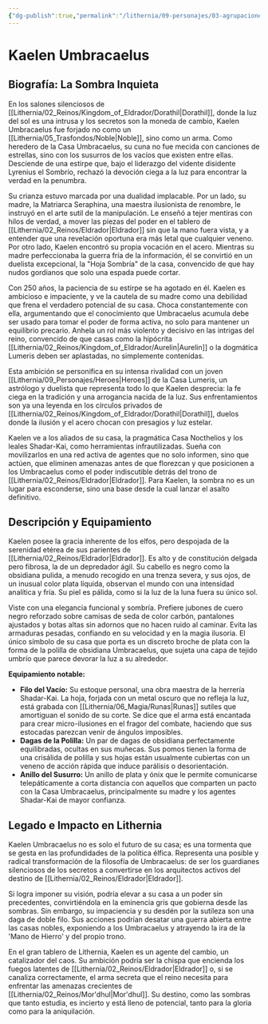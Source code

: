 ```yaml
---
{"dg-publish":true,"permalink":"/lithernia/09-personajes/03-agrupaciones/casa-umbracaelus/kaelen-umbracaelus/","tags":["lithernia","personajes","Casa Umbracaelus","Eldrador","Elfo Oscuro"]}
---
```


# Kaelen Umbracaelus

## Biografía: La Sombra Inquieta

En los salones silenciosos de [[Lithernia/02_Reinos/Kingdom_of_Eldrador/Dorathil\|Dorathil]], donde la luz del sol es una intrusa y los secretos son la moneda de cambio, Kaelen Umbracaelus fue forjado no como un [[Lithernia/05_Trasfondos/Noble\|Noble]], sino como un arma. Como heredero de la Casa Umbracaelus, su cuna no fue mecida con canciones de estrellas, sino con los susurros de los vacíos que existen entre ellas. Desciende de una estirpe que, bajo el liderazgo del vidente disidente Lyrenius el Sombrío, rechazó la devoción ciega a la luz para encontrar la verdad en la penumbra.

Su crianza estuvo marcada por una dualidad implacable. Por un lado, su madre, la Matriarca Seraphina, una maestra ilusionista de renombre, le instruyó en el arte sutil de la manipulación. Le enseñó a tejer mentiras con hilos de verdad, a mover las piezas del poder en el tablero de [[Lithernia/02_Reinos/Eldrador\|Eldrador]] sin que la mano fuera vista, y a entender que una revelación oportuna era más letal que cualquier veneno. Por otro lado, Kaelen encontró su propia vocación en el acero. Mientras su madre perfeccionaba la guerra fría de la información, él se convirtió en un duelista excepcional, la "Hoja Sombría" de la casa, convencido de que hay nudos gordianos que solo una espada puede cortar.

Con 250 años, la paciencia de su estirpe se ha agotado en él. Kaelen es ambicioso e impaciente, y ve la cautela de su madre como una debilidad que frena el verdadero potencial de su casa. Choca constantemente con ella, argumentando que el conocimiento que Umbracaelus acumula debe ser usado para tomar el poder de forma activa, no solo para mantener un equilibrio precario. Anhela un rol más violento y decisivo en las intrigas del reino, convencido de que casas como la hipócrita [[Lithernia/02_Reinos/Kingdom_of_Eldrador/Aurelin\|Aurelin]] o la dogmática Lumeris deben ser aplastadas, no simplemente contenidas.

Esta ambición se personifica en su intensa rivalidad con un joven [[Lithernia/09_Personajes/Heroes\|Heroes]] de la Casa Lumeris, un astrólogo y duelista que representa todo lo que Kaelen desprecia: la fe ciega en la tradición y una arrogancia nacida de la luz. Sus enfrentamientos son ya una leyenda en los círculos privados de [[Lithernia/02_Reinos/Kingdom_of_Eldrador/Dorathil\|Dorathil]], duelos donde la ilusión y el acero chocan con presagios y luz estelar.

Kaelen ve a los aliados de su casa, la pragmática Casa Nocthelios y los leales Shadar-Kai, como herramientas infrautilizadas. Sueña con movilizarlos en una red activa de agentes que no solo informen, sino que actúen, que eliminen amenazas antes de que florezcan y que posicionen a los Umbracaelus como el poder indiscutible detrás del trono de [[Lithernia/02_Reinos/Eldrador\|Eldrador]]. Para Kaelen, la sombra no es un lugar para esconderse, sino una base desde la cual lanzar el asalto definitivo.

## Descripción y Equipamiento

Kaelen posee la gracia inherente de los elfos, pero despojada de la serenidad etérea de sus parientes de [[Lithernia/02_Reinos/Eldrador\|Eldrador]]. Es alto y de constitución delgada pero fibrosa, la de un depredador ágil. Su cabello es negro como la obsidiana pulida, a menudo recogido en una trenza severa, y sus ojos, de un inusual color plata líquida, observan el mundo con una intensidad analítica y fría. Su piel es pálida, como si la luz de la luna fuera su único sol.

Viste con una elegancia funcional y sombría. Prefiere jubones de cuero negro reforzado sobre camisas de seda de color carbón, pantalones ajustados y botas altas sin adornos que no hacen ruido al caminar. Evita las armaduras pesadas, confiando en su velocidad y en la magia ilusoria. El único símbolo de su casa que porta es un discreto broche de plata con la forma de la polilla de obsidiana Umbracaelus, que sujeta una capa de tejido umbrío que parece devorar la luz a su alrededor.

**Equipamiento notable:**
*   **Filo del Vacío:** Su estoque personal, una obra maestra de la herrería Shadar-Kai. La hoja, forjada con un metal oscuro que no refleja la luz, está grabada con [[Lithernia/06_Magia/Runas\|Runas]] sutiles que amortiguan el sonido de su corte. Se dice que el arma está encantada para crear micro-ilusiones en el fragor del combate, haciendo que sus estocadas parezcan venir de ángulos imposibles.
*   **Dagas de la Polilla:** Un par de dagas de obsidiana perfectamente equilibradas, ocultas en sus muñecas. Sus pomos tienen la forma de una crisálida de polilla y sus hojas están usualmente cubiertas con un veneno de acción rápida que induce parálisis o desorientación.
*   **Anillo del Susurro:** Un anillo de plata y ónix que le permite comunicarse telepáticamente a corta distancia con aquellos que comparten un pacto con la Casa Umbracaelus, principalmente su madre y los agentes Shadar-Kai de mayor confianza.

## Legado e Impacto en Lithernia

Kaelen Umbracaelus no es solo el futuro de su casa; es una tormenta que se gesta en las profundidades de la política élfica. Representa una posible y radical transformación de la filosofía de Umbracaelus: de ser los guardianes silenciosos de los secretos a convertirse en los arquitectos activos del destino de [[Lithernia/02_Reinos/Eldrador\|Eldrador]].

Si logra imponer su visión, podría elevar a su casa a un poder sin precedentes, convirtiéndola en la eminencia gris que gobierna desde las sombras. Sin embargo, su impaciencia y su desdén por la sutileza son una daga de doble filo. Sus acciones podrían desatar una guerra abierta entre las casas nobles, exponiendo a los Umbracaelus y atrayendo la ira de la 'Mano de Hierro' y del propio trono.

En el gran tablero de Lithernia, Kaelen es un agente del cambio, un catalizador del caos. Su ambición podría ser la chispa que encienda los fuegos latentes de [[Lithernia/02_Reinos/Eldrador\|Eldrador]] o, si se canaliza correctamente, el arma secreta que el reino necesita para enfrentar las amenazas crecientes de [[Lithernia/02_Reinos/Mor'dhul\|Mor'dhul]]. Su destino, como las sombras que tanto estudia, es incierto y está lleno de potencial, tanto para la gloria como para la aniquilación.
